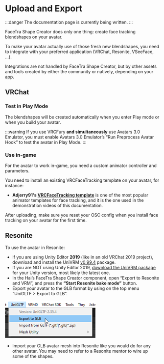 ﻿---
sidebar_position: 6
---

# Upload and Export

:::danger
The documentation page is currently being written.
:::

FaceTra Shape Creator does only one thing: create face tracking blendshapes on your avatar.

To make your avatar actually use of those fresh new blendshapes, you need to integrate with your
preferred application (VRChat, Resonite, VSeeFace, ...).

Integrations are not handled by FaceTra Shape Creator, but by other assets and tools created by either
the community or natively, depending on your app.

## VRChat

### Test in Play Mode

The blendshapes will be created automatically when you enter Play mode or when you build your avatar.

:::warning
If you use VRCFury **and simultaneously** use Avatars 3.0 Emulator, you must enable Avatars 3.0 Emulator’s “Run Preprocess Avatar Hook” to test the avatar in Play Mode.
:::

### Use in-game

For the avatar to work in-game, you need a custom animator controller and parameters.

You need to install an existing VRCFaceTracking template on your avatar, for instance:

- **Adjerry91's [VRCFaceTracking template](https://github.com/Adjerry91/VRCFaceTracking-Templates)** is one of the most popular animator templates for face tracking,
  and it is the one used in the demonstration videos of this documentation.

After uploading, make sure you reset your OSC config when you install face tracking on your avatar for the first time.

## Resonite

To use the avatar in Resonite:

- If you are using Unity Editor **2019** (like in an old VRChat 2019 project), download and install the UniVRM [v0.99.4](https://github.com/vrm-c/UniVRM/releases/tag/v0.99.4) package.
- If you are NOT using Unity Editor 2019, [download the UniVRM package](https://github.com/vrm-c/UniVRM/releases) for your Unity version, most likely the latest one.
- In the Hai’s FaceTra Shape Creator component, open “Export to Resonite and VRM”, and press the **“Start Resonite bake mode”** button.
- Export your avatar to the GLB format by using on the top menu “UniGLTF > Export to GLB”.

![Unity_OXYQh0FXzz.png](img%2Fimprovements%2FUnity_OXYQh0FXzz.png)

- Import your GLB avatar mesh into Resonite like you would do for any other avatar. You may need to refer to a Resonite mentor to wire up some of the shapes.

